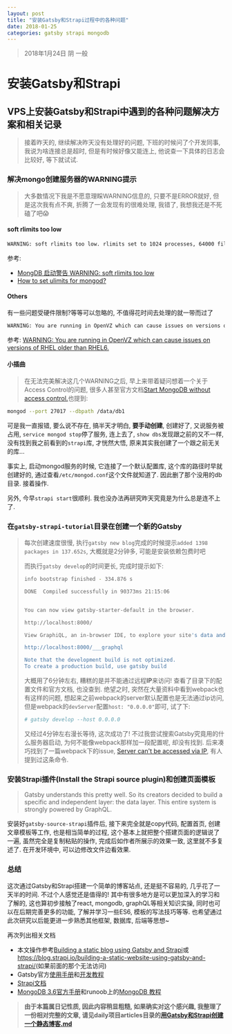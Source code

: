 ```yaml
---
layout: post
title: "安装Gatsby和Strapi过程中的各种问题"
date: 2018-01-25
categories: gatsby strapi mongodb
---
```

> 2018年1月24日 阴 一般

# 安装Gatsby和Strapi

## VPS上安装Gatsby和Strapi中遇到的各种问题解决方案和相关记录

> 接着昨天的, 继续解决昨天没有处理好的问题, 下班的时候问了个开发同事, 我说为啥连接总是超时, 但是有时候好像又能连上, 他说查一下具体的日志会比较好, 等下就试试.

### 解决mongo创建服务器的WARNING提示

> 大多数情况下我是不愿意理睬WARNING信息的, 只要不是ERROR就好, 但是这次我有点不爽, 折腾了一会发现有的很难处理, 我错了, 我想我还是不死磕了吧😱

#### soft rlimits too low

```bash
WARNING: soft rlimits too low. rlimits set to 1024 processes, 64000 files. Number of processes should be at least 32000 : 0.5 times number of files.
```

参考:

* [MongDB 启动警告 WARNING: soft rlimits too low](http://blog.csdn.net/kk185800961/article/details/45613267)
* [How to set ulimits for mongod?](https://serverfault.com/questions/591812/how-to-set-ulimits-for-mongod)

#### Others

有一些问题受硬件限制?等等可以忽略的, 不值得花时间去处理的就一带而过了

```bash
WARNING: You are running in OpenVZ which can cause issues on versions of RHEL older than RHEL6.
```

参考: [WARNING: You are running in OpenVZ which can cause issues on versions of RHEL older than RHEL6.](https://groups.google.com/forum/#!msg/mongodb-user/61NFaGlyxcs/YGkIGv5RDgAJ)

#### 小插曲

> 在无法完美解决这几个WARNING之后, 早上来带着疑问想着一个关于Access Control的问题, 很多人甚至官方文档[Start MongoDB without access control.](https://docs.mongodb.com/master/tutorial/enable-authentication/#start-mongodb-without-access-control)也提到:

```bash
mongod --port 27017 --dbpath /data/db1
```

可是我一直报错, 要么说不存在, 搞半天才明白, **要手动创建**, 创建好了, 又说服务被占用, `service mongod stop`停了服务, 连上去了, `show dbs`发现跟之前的又不一样, 没有找到我之前看到的`strapi`库, 才恍然大悟, 原来其实我创建了一个跟之前无关的库...

事实上, 启动mongod服务的时候, 它连接了一个默认配置库, 这个库的路径时早就创建好的, 通过查看`/etc/mongod.conf`这个文件就知道了. 因此删了那个没用的db目录. 接着操作.

另外, 今早`strapi start`很顺利. 我也没办法再研究昨天究竟是为什么总是连不上了.

### 在`gatsby-strapi-tutorial`目录在创建一个新的Gatsby

> 每次创建速度很慢, 执行`gatsby new blog`完成的时候提示`added 1398 packages in 137.652s`, 大概就是2分钟多, 可能是安装依赖包费时吧
>
> 而执行`gatsby develop`的时间更长, 完成时提示如下:
>
> ```bash
> info bootstrap finished - 334.876 s
>
> DONE  Compiled successfully in 90373ms 21:15:06
>
>
> You can now view gatsby-starter-default in the browser.
>
> http://localhost:8000/
>
> View GraphiQL, an in-browser IDE, to explore your site's data and schema
>
> http://localhost:8000/___graphql
>
> Note that the development build is not optimized.
> To create a production build, use gatsby build
> ```
>
> 大概用了6分钟左右, 糟糕的是并不能通过远程**IP**来访问! 查看了目录下的配置文件和官方文档, 也没查到. 绝望之时, 突然在大量资料中看到webpack也有这样的问题, 想起来之前webpack的server默认配置也是无法通过ip访问, 但是webpack的`devServer`配置`host: "0.0.0.0"`即可, 试了下:
>
> ```bash
> # gatsby develop --host 0.0.0.0
> ```
>
> 又经过4分钟左右漫长等待, 这次成功了! 不过我尝试搜索Gatsby究竟用的什么服务器启动, 为何不能像webpack那样加一段配置呢, 却没有找到. 后来凑巧找到了一篇webpack下的issue, [Server can't be accessed via IP](https://github.com/webpack/webpack-dev-server/issues/147), 有人提到过这条命令.

### 安装Strapi插件(Install the Strapi source plugin)和创建页面模板

> Gatsby understands this pretty well. So its creators decided to build a specific and independent layer: the data layer. This entire system is strongly powered by GraphQL.

安装好`gatsby-source-strapi`插件后, 接下来完全就是copy代码, 配置首页, 创建文章模板等工作, 也是相当简单的过程, 这个基本上就把整个搭建页面的逻辑说了一遍, 虽然完全是复制粘贴的操作, 完成后如作者所展示的效果一致, 这里就不多复述了. 在开发环境中, 可以边修改文件边看效果.

### 总结

这次通过Gatsby和Strapi搭建一个简单的博客站点, 还是挺不容易的, 几乎花了一天半的时间. 不过个人感觉还是值得的! 其中有很多地方是可以更加深入的学习和了解的, 这也算初步接触了react, mongodb, graphQL等相关知识实操, 同时也可以在后期完善更多的功能, 了解并学习一些ES6, 模板的写法技巧等等. 也希望通过此次研究以后能更进一步熟悉其他框架, 数据库, 后端等思想~

再次列出相关文档

* 本文操作参考[Building a static blog using Gatsby and Strapi](https://hackernoon.com/building-a-static-blog-using-gatsby-and-strapi-8b5acfc82ad8)或<https://blog.strapi.io/building-a-static-website-using-gatsby-and-strapi/>(如果前面的那个无法访问)
* Gatsby官方[使用手册](https://www.gatsbyjs.org/docs/)和[开发教程](https://www.gatsbyjs.org/tutorial/)
* [Strapi文档](https://strapi.io/documentation/)
* [MongoDB 3.6官方手册](https://docs.mongodb.com/)和runoob上的[MongoDB 教程](http://www.runoob.com/mongodb/mongodb-tutorial.html)

> **由于本篇属日记性质, 因此内容稍显粗糙, 如果确实对这个感兴趣, 我整理了一份相对完整的文章, 请见daily项目articles目录的[用Gatsby和Strapi创建一个静态博客.md](https://github.com/whidy/daily/blob/master/articles/%E7%94%A8Gatsby%E5%92%8CStrapi%E5%88%9B%E5%BB%BA%E4%B8%80%E4%B8%AA%E9%9D%99%E6%80%81%E5%8D%9A%E5%AE%A2.md)**